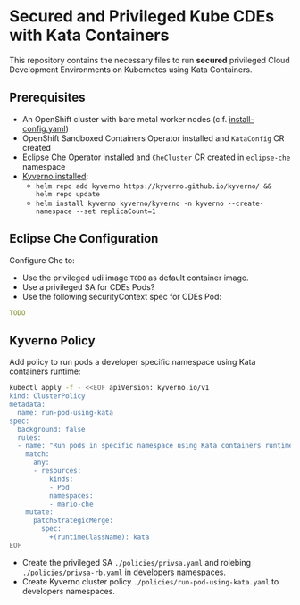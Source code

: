 # Secured and Privileged Kube CDEs with Kata Containers

This repository contains the necessary files to run **secured** privileged Cloud Development Environments on Kubernetes using Kata Containers.

## Prerequisites

- An OpenShift cluster with bare metal worker nodes (c.f. [install-config.yaml](openshift-install/install-config.yaml))
- OpenShift Sandboxed Containers Operator installed and `KataConfig` CR created
- Eclipse Che Operator installed and `CheCluster` CR created in `eclipse-che` namespace
- [Kyverno installed](https://kyverno.io/docs/installation/methods/):
  - `helm repo add kyverno https://kyverno.github.io/kyverno/ && helm repo update`
  - `helm install kyverno kyverno/kyverno -n kyverno --create-namespace --set replicaCount=1`

## Eclipse Che Configuration

Configure Che to:

- Use the privileged udi image `TODO` as default container image.
- Use a privileged SA for CDEs Pods?
- Use the following securityContext spec for CDEs Pod:

```yaml
TODO
```

## Kyverno Policy

Add policy to run pods a developer specific namespace using Kata containers runtime:

```bash
kubectl apply -f - <<EOF apiVersion: kyverno.io/v1
kind: ClusterPolicy
metadata:
  name: run-pod-using-kata
spec:
  background: false
  rules:
  - name: "Run pods in specific namespace using Kata containers runtime"
    match:
      any:
      - resources:
          kinds:
          - Pod
          namespaces:
          - mario-che
    mutate:
      patchStrategicMerge:
        spec:
          +(runtimeClassName): kata
EOF
```

- Create the privileged SA `./policies/privsa.yaml` and rolebing `./policies/privsa-rb.yaml` in developers namespaces.
- Create Kyverno cluster policy `./policies/run-pod-using-kata.yaml` to developers namespaces.
